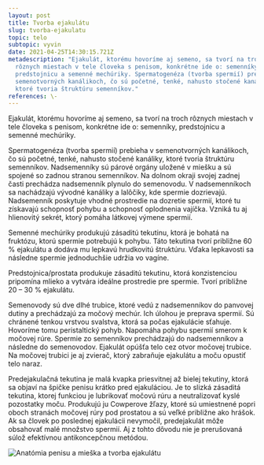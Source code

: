 ```yaml
---
layout: post
title: Tvorba ejakulátu
slug: tvorba-ejakulatu
topic: telo
subtopic: vyvin
date: 2021-04-25T14:30:15.721Z
metadescription: "Ejakulát, ktorému hovoríme aj semeno, sa tvorí na troch
  rôznych miestach v tele človeka s penisom, konkrétne ide o: semenníky,
  predstojnicu a semenné mechúriky. Spermatogenéza (tvorba spermií) prebieha v
  semenotvorných kanálikoch, čo sú početné, tenké, nahusto stočené kanáliky,
  ktoré tvoria štruktúru semenníkov."
references: \-
---
```

Ejakulát, ktorému hovoríme aj semeno, sa tvorí na troch rôznych miestach v tele človeka s penisom, konkrétne ide o: semenníky, predstojnicu a semenné mechúriky. 

Spermatogenéza (tvorba spermií) prebieha v semenotvorných kanálikoch, čo sú početné, tenké, nahusto stočené kanáliky, ktoré tvoria štruktúru semenníkov. Nadsemenníky sú párové orgány uložené v miešku a sú spojené so zadnou stranou semenníkov. Na dolnom okraji svojej zadnej časti prechádza nadsemenník plynulo do semenovodu. V nadsemenníkoch sa nachádzajú vývodné kanáliky a lalôčiky, kde spermie dozrievajú. Nadsemenník poskytuje vhodné prostredie na dozretie spermií, ktoré tu získavajú schopnosť pohybu a schopnosť oplodnenia vajíčka. Vzniká tu aj hlienovitý sekrét, ktorý pomáha látkovej výmene spermií. 

Semenné mechúriky produkujú zásaditú tekutinu, ktorá je bohatá na fruktózu, ktorú spermie potrebujú k pohybu. Táto tekutina tvorí približne 60 % ejakulátu a dodáva mu lepkavú hrudkovitú štruktúru. Vďaka lepkavosti sa následne spermie jednoduchšie udržia vo vagíne. 

Predstojnica/prostata produkuje zásaditú tekutinu, ktorá konzistenciou pripomína mlieko a vytvára ideálne prostredie pre spermie. Tvorí približne 20 – 30 % ejakulátu. 

Semenovody sú dve dlhé trubice, ktoré vedú z nadsemenníkov do panvovej dutiny a prechádzajú za močový mechúr. Ich úlohou je preprava spermií. Sú chránené tenkou vrstvou svalstva, ktorá sa počas ejakulácie sťahuje. Hovoríme tomu peristaltický pohyb. Napomáha pohybu spermií smerom k močovej rúre. Spermie zo semenníkov prechádzajú do nadsemenníkov a následne do semenovodov. Ejakulát opúšťa telo cez otvor močovej trubice. Na močovej trubici je aj zvierač, ktorý zabraňuje ejakulátu a moču opustiť telo naraz.

Predejakulačná tekutina je malá kvapka priesvitnej až bielej tekutiny, ktorá sa objaví na špičke penisu krátko pred ejakuláciou. Je to slizká zásaditá tekutina, ktorej funkciou je lubrikovať močovú rúru a neutralizovať kyslé pozostatky moču. Produkujú ju Cowperove žľazy, ktoré sú umiestnené popri oboch stranách močovej rúry pod prostatou a sú veľké približne ako hrášok. Ak sa človek po poslednej ejakulácii nevymočil, predejakulát môže obsahovať malé množstvo spermií. Aj z tohto dôvodu nie je prerušovaná súlož efektívnou antikoncepčnou metódou.

<div class="flex flex-wrap justify-around">

<img src="/images/uploads/tvorba-ejakulatu.JPG" alt="Anatómia penisu a mieška a tvorba ejakulátu">

</div>